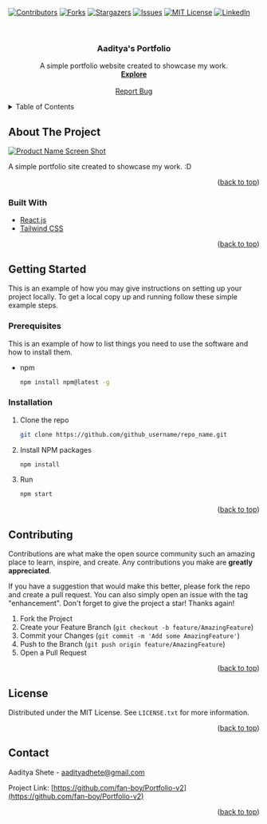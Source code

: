 <div id="top"></div>



<!-- PROJECT SHIELDS -->
<!--
*** I'm using markdown "reference style" links for readability.
*** Reference links are enclosed in brackets [ ] instead of parentheses ( ).
*** See the bottom of this document for the declaration of the reference variables
*** for contributors-url, forks-url, etc. This is an optional, concise syntax you may use.
*** https://www.markdownguide.org/basic-syntax/#reference-style-links
-->
[![Contributors][contributors-shield]][contributors-url]
[![Forks][forks-shield]][forks-url]
[![Stargazers][stars-shield]][stars-url]
[![Issues][issues-shield]][issues-url]
[![MIT License][license-shield]][license-url]
[![LinkedIn][linkedin-shield]][linkedin-url]



<!-- PROJECT LOGO -->
<br />
<div align="center">
  <a href="https://github.com/fan-boy/Portfolio-v2">
    <!-- <img src="public/logo.png" alt="Logo" width="80" height="80"> -->
  </a>

<h3 align="center">Aaditya's Portfolio</h3>

  <p align="center">
    A simple portfolio website created to showcase my work.
    <br />
    <a href="https://aadityashete.me"><strong>Explore</strong></a>
    <br />
    <br />
    <a href="https://github.com/fan-boy/Portfolio-v2/issues/new">Report Bug</a>
  </p>
</div>



<!-- TABLE OF CONTENTS -->
<details>
  <summary>Table of Contents</summary>
  <ol>
    <li>
      <a href="#about-the-project">About The Project</a>
      <ul>
        <li><a href="#built-with">Built With</a></li>
      </ul>
    </li>
    <li>
      <a href="#getting-started">Getting Started</a>
      <ul>
        <li><a href="#prerequisites">Prerequisites</a></li>
        <li><a href="#installation">Installation</a></li>
      </ul>
    </li>
    <li><a href="#license">License</a></li>
    <li><a href="#contact">Contact</a></li>
  </ol>
</details>



<!-- ABOUT THE PROJECT -->
## About The Project

[![Product Name Screen Shot][product-screenshot]](https://example.com)

A simple portfolio site created to showcase my work. :D
<p align="right">(<a href="#top">back to top</a>)</p>



### Built With


* [React.js](https://reactjs.org/)
* [Tailwind CSS](https://tailwindcss.com/)

<p align="right">(<a href="#top">back to top</a>)</p>



<!-- GETTING STARTED -->
## Getting Started

This is an example of how you may give instructions on setting up your project locally.
To get a local copy up and running follow these simple example steps.

### Prerequisites

This is an example of how to list things you need to use the software and how to install them.
* npm
  ```sh
  npm install npm@latest -g
  ```

### Installation

1. Clone the repo
   ```sh
   git clone https://github.com/github_username/repo_name.git
   ```
2. Install NPM packages
   ```sh
   npm install
   ```
2. Run
   ```sh
   npm start
   ```

<p align="right">(<a href="#top">back to top</a>)</p>




<!-- CONTRIBUTING -->
## Contributing

Contributions are what make the open source community such an amazing place to learn, inspire, and create. Any contributions you make are **greatly appreciated**.

If you have a suggestion that would make this better, please fork the repo and create a pull request. You can also simply open an issue with the tag "enhancement".
Don't forget to give the project a star! Thanks again!

1. Fork the Project
2. Create your Feature Branch (`git checkout -b feature/AmazingFeature`)
3. Commit your Changes (`git commit -m 'Add some AmazingFeature'`)
4. Push to the Branch (`git push origin feature/AmazingFeature`)
5. Open a Pull Request

<p align="right">(<a href="#top">back to top</a>)</p>



<!-- LICENSE -->
## License

Distributed under the MIT License. See `LICENSE.txt` for more information.

<p align="right">(<a href="#top">back to top</a>)</p>



<!-- CONTACT -->
## Contact

Aaditya Shete  - aadityadhete@gmail.com

Project Link: [https://github.com/fan-boy/Portfolio-v2](https://github.com/fan-boy/Portfolio-v2)

<p align="right">(<a href="#top">back to top</a>)</p>






<!-- MARKDOWN LINKS & IMAGES -->
<!-- https://www.markdownguide.org/basic-syntax/#reference-style-links -->
[contributors-shield]: https://img.shields.io/github/contributors/fan-boy/Portfolio-v2.svg?style=for-the-badge
[contributors-url]: https://github.com/fan-boy/Portfolio-v2/graphs/contributors
[forks-shield]: https://img.shields.io/github/forks/fan-boy/Portfolio-v2.svg?style=for-the-badge
[forks-url]: https://github.com/fan-boy/Portfolio-v2/network/members
[stars-shield]: https://img.shields.io/github/stars/fan-boy/Portfolio-v2.svg?style=for-the-badge
[stars-url]: https://github.com/fan-boy/Portfolio-v2/stargazers
[issues-shield]: https://img.shields.io/github/issues/fan-boy/Portfolio-v2.svg?style=for-the-badge
[issues-url]: https://github.com/fan-boy/Portfolio-v2/issues
[license-shield]: https://img.shields.io/github/license/fan-boy/Portfolio-v2.svg?style=for-the-badge
[license-url]: https://github.com/fan-boy/Portfolio-v2/blob/master/LICENSE.txt
[linkedin-shield]: https://img.shields.io/badge/-LinkedIn-black.svg?style=for-the-badge&logo=linkedin&colorB=555
[linkedin-url]: https://www.linkedin.com/in/aaditya-s-49936112b/
[product-screenshot]: images/homepage.png
